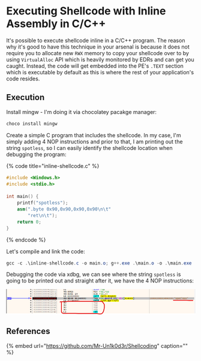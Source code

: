 # Executing Shellcode with Inline Assembly in C/C++

It's possible to execute shellcode inline in a C/C++ program. The reason why it's good to have this technique in your arsenal is because it does not require you to allocate new `RWX` memory to copy your shellcode over to by using `VirtualAlloc` API which is heavily monitored by EDRs and can get you caught. Instead, the code will get embedded into the PE's `.TEXT` section which is executable by default as this is where the rest of your application's code resides.

## Execution

Install mingw - I'm doing it via chocolatey pacakge manager:

```csharp
choco install mingw
```

Create a simple C program that includes the shellcode. In my case, I'm simply adding 4 NOP instructions and prior to that, I am printing out the string `spotless`, so I can easily identify the shellcode location when debugging the program:

{% code title="inline-shellcode.c" %}
```cpp
#include <Windows.h>
#include <stdio.h>

int main() {
    printf("spotless");
    asm(".byte 0x90,0x90,0x90,0x90\n\t"
        "ret\n\t");
    return 0;
}
```
{% endcode %}

Let's compile and link the code:

```csharp
gcc -c .\inline-shellcode.c -o main.o; g++.exe .\main.o -o .\main.exe
```

Debugging the code via xdbg, we can see where the string `spotless` is going to be printed out and straight after it, we have the 4 NOP instructions:

![](../../.gitbook/assets/image-223.png)

## References

{% embed url="https://github.com/Mr-Un1k0d3r/Shellcoding" caption="" %}

